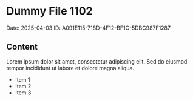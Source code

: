 # Dummy File 1102

Date: 2025-04-03
ID: A091E115-718D-4F12-BF1C-5DBC987F1287

## Content

Lorem ipsum dolor sit amet, consectetur adipiscing elit.
Sed do eiusmod tempor incididunt ut labore et dolore magna aliqua.

* Item 1
* Item 2
* Item 3

